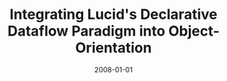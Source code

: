 ---
type: article
authors:
  - Dominic Orchard
  - Steve Matthews
title: "Integrating Lucid's Declarative Dataflow Paradigm into Object-Orientation"
venue: "Mathematics in Computer Science 2008"
note: "Math. Comput. Sci. 2(1): 103-122 (2008)"
date: 2008-01-01
resource:
  pdf-url: https://www.cs.kent.ac.uk/people/staff/dao7/publ/lucian-mcs-08.pdf
  bibtex: 2008-lucian
---